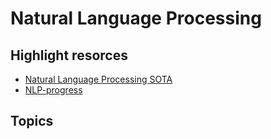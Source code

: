
# Natural Language Processing

## Highlight resorces

- [Natural Language Processing SOTA](https://paperswithcode.com/area/natural-language-processing)
- [NLP-progress](https://nlpprogress.com/)

<!--<Papers src="/yaml/papers/nlp_basics.yaml"></Papers>-->

## Topics

<Papers src='/yaml/papers/reasoning.yaml'></Papers>

<Papers src="/yaml/papers/interact_ir.yaml"></Papers>
